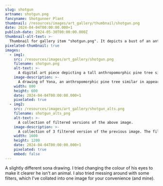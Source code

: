 ```yaml
---
slug: shotgun
artname: shotgun.png
fancyname: Shotgunner Plant
thumbnail: /resources/images/art_gallery/thumbnail/shotgun.png
date: 2024-04-04T00:00:00.000+1
publish-date: 2024-05-30T00:00:00.000Z
thumbnail-alt-text: >-
  Thumbnail for gallery item "shotgun.png". It depicts a bust of an anthropomorphic pine tree.
pixelated-thumbnail: true
images:
  - img1:
    src: /resources/images/art_gallery/shotgun.png
    filename: shotgun.png
    alt-text: >-
      A digital art piece depicting a tall anthropomorphic pine tree similar in appearance to a hedgehog.
    image-description: >-
      A drawing of Yona, an anthropomorphic pine tree similar in appearance to a hedgehog. He is wearing a white shirt, a short blue skirt, and boots. He is in the air and holding a stylised shotgun in one hand and a blade in the other. Being a plant, his hands are morphed to fit the items he's holding. His wings are flared upwards behind him.
    width: 800
    height: 600
    date: 2024-04-04T00:00:00.000+1
    pixelated: true
  - img2:
    src: /resources/images/art_gallery/shotgun_alts.png
    filename: shotgun_alts_png
    alt-text: >-
      A collection of filtered versions of the above image.
    image-description: >-
      A collection of 3 filtered version of the previous image. The filters tint the image pink, blue, and yellow respectively.
    width: 1600
    height: 1200
    date: 2024-04-04T00:00:00.000+1
    pixelated: true
    embed: false
---
```

<p>
	A slightly different sona drawing. I tried changing the colour of his eyes to make it clearer he isn't an animal. I also tried messing around with some filters, which I've collated into one image for your convenience (and mine).
</p>
